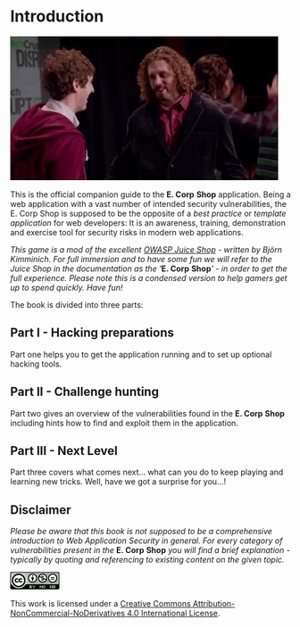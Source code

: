 # Introduction

![Welcome!](.gitbook/assets/welcome%20%281%29.gif)

This is the official companion guide to the **E. Corp** **Shop** application. Being a web application with a vast number of intended security vulnerabilities, the E. Corp Shop is supposed to be the opposite of a _best practice_ or _template application_ for web developers: It is an awareness, training, demonstration and exercise tool for security risks in modern web applications. 

_This game is a mod of the excellent_ [_OWASP Juice Shop_](https://www.owasp.org/index.php/OWASP_Juice_Shop_Project) _- written by Björn Kimminich. For full  immersion and to have some fun we will refer to the Juice Shop in the documentation as the '_**E. Corp** **Shop**_' - in order to get the full experience. Please note this is a condensed version to help gamers get up to spend quickly. Have fun!_

The book is divided into three parts:

## Part I - Hacking preparations

Part one helps you to get the application running and to set up optional hacking tools.

## Part II - Challenge hunting

Part two gives an overview of the vulnerabilities found in the **E. Corp** **Shop** including hints how to find and exploit them in the application.

## Part III - Next Level

Part three covers what comes next... what can you do to keep playing and learning new tricks. Well, have we got a surprise for you...!

## Disclaimer

_Please be aware that this book is not supposed to be a comprehensive introduction to Web Application Security in general. For every category of vulnerabilities present in the_  **E. Corp** **Shop**  _you will find a brief explanation - typically by quoting and referencing to existing content on the given topic._

[![CC BY-NC-ND 4.0](.gitbook/assets/cc_by-nc-nd_4.0.png)](https://creativecommons.org/licenses/by-nc-nd/4.0/)

This work is licensed under a [Creative Commons Attribution-NonCommercial-NoDerivatives 4.0 International License](https://creativecommons.org/licenses/by-nc-nd/4.0/).

